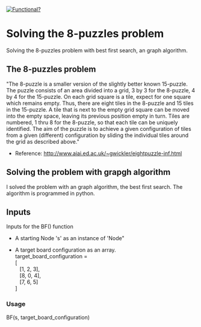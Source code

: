 [![Functional?](https://img.shields.io/badge/Functional%3F-no-red.svg)](https://shields.io/)

# Solving the 8-puzzles problem
Solving the 8-puzzles problem with best first search, an graph algorithm.

## The 8-puzzles problem
"The 8-puzzle is a smaller version of the slightly better known 15-puzzle. The puzzle consists of an area divided into a
grid, 3 by 3 for the 8-puzzle, 4 by 4 for the 15-puzzle. On each grid square is a tile, expect for one square which remains
empty. Thus, there are eight tiles in the 8-puzzle and 15 tiles in the 15-puzzle. A tile that is next to the empty grid square
can be moved into the empty space, leaving its previous position empty in turn. Tiles are numbered, 1 thru 8 for the 8-puzzle,
so that each tile can be uniquely identified.
The aim of the puzzle is to achieve a given configuration of tiles from a given (different) configuration by sliding the
individual tiles around the grid as described above."
- Reference: http://www.aiai.ed.ac.uk/~gwickler/eightpuzzle-inf.html

## Solving the problem with grapgh algorithm
I solved the problem with an graph algorithm, the best first search. The algorithm is programmed in python.

## Inputs
Inputs for the BF() function

- A starting Node 's' as an instance of 'Node"

- A target board configuration as an array. \
target_board_configuration = \
        [ \
            &nbsp;&nbsp;&nbsp;[1, 2, 3], \
            &nbsp;&nbsp;&nbsp;[8, 0, 4], \
            &nbsp;&nbsp;&nbsp;[7, 6, 5] \
]

### Usage
BF(s, target_board_configuration)